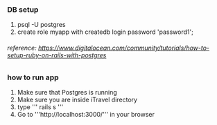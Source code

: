 ### DB setup
1. psql -U postgres
2. create role myapp with createdb login password 'password1';

###### reference: https://www.digitalocean.com/community/tutorials/how-to-setup-ruby-on-rails-with-postgres

### how to run app
1. Make sure that Postgres is running
2. Make sure you are inside iTravel directory
3. type ''' rails s '''
4. Go to '''http://localhost:3000/''' in your browser
